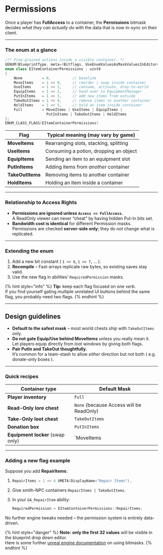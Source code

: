 # Permissions

Once a player has **FullAccess** to a container, the **Permissions** bitmask decides _what they can actually do_ with the data that is now in-sync on their client.

***

### The enum at a glance

```cpp
/** Fine-grained actions inside a visible container. */
UENUM(BlueprintType, meta=(Bitflags, UseEnumValuesAsMaskValuesInEditor="true"))
enum class EItemContainerPermissions : uint8
{
	None         = 0,          // baseline
	MoveItems    = 1 << 0,     // reorder / swap inside container
	UseItems     = 1 << 1,     // consume, activate, drop-to-world
	EquipItems   = 1 << 2,     // hand over to EquipmentManager
	PutInItems   = 1 << 3,     // add new items from outside
	TakeOutItems = 1 << 4,     // remove items to another container
	HoldItems    = 1 << 5,     // hold an item inside container
	Full         = MoveItems | UseItems | EquipItems |
	               PutInItems | TakeOutItems | HoldItems
};
ENUM_CLASS_FLAGS(EItemContainerPermissions)
```

| Flag             | Typical meaning (may vary by game)     |
| ---------------- | -------------------------------------- |
| **MoveItems**    | Rearranging slots, stacking, splitting |
| **UseItems**     | Consuming a potion, dropping an object |
| **EquipItems**   | Sending an item to an equipment slot   |
| **PutInItems**   | Adding items from _another_ container  |
| **TakeOutItems** | Removing items to another container    |
| **HoldItems**    | Holding an item inside a container     |

***

### Relationship to Access Rights

* **Permissions are ignored unless `Access == FullAccess`.**\
  A ReadOnly viewer can never “cheat” by having hidden Put-In bits set.
* **Bandwidth cost is identical** for different Permission masks.\
  Permissions are checked **server-side only**; they do _not_ change what is replicated.

***

### Extending the enum

1. Add a new bit constant ( `1 << 6`, `1 << 7`, … ).
2. **Recompile** – Fast-arrays replicate raw bytes, so existing saves stay valid.
3. Use the new flag in abilities’ `RequiredPermission` masks.

{% hint style="info" %}
**Tip:** keep each flag focused on one _verb_.\
If you find yourself gating multiple unrelated UI buttons behind the same flag, you probably need two flags.
{% endhint %}

***

## Design guidelines

* **Default to the safest mask** – most world chests ship with `TakeOutItems` only.
* **Do not gate Equip/Use behind MoveItems** unless you really mean it.\
  Let players equip directly from loot windows by giving both flags.
* **Pair PutIn and TakeOut thoughtfully.**\
  It’s common for a team-stash to allow _either_ direction but not both ( e.g. donate-only boxes ).

***

### Quick recipes

| Container type                   | Default Mask                             |
| -------------------------------- | ---------------------------------------- |
| **Player inventory**             | `Full`                                   |
| **Read-Only lore chest**         | `None` (because Access will be ReadOnly) |
| **Take-Only loot chest**         | `TakeOutItems`                           |
| **Donation box**                 | `PutInItems`                             |
| **Equipment locker** (swap only) | \`MoveItems                              |

***

### Adding a new flag example

Suppose you add **RepairItems**:

1. ```cpp
   RepairItems = 1 << 6 UMETA(DisplayName="Repair Items"),
   ```
2. Give smith-NPC containers `RepairItems | TakeOutItems`.
3.  In your `GA_RepairItem` ability:

    ```cpp
    RequiredPermission = EItemContainerPermissions::RepairItems;
    ```

No further engine tweaks needed – the permission system is entirely data-driven.

{% hint style="danger" %}
**Note:** **only the first 32 values** will be visible in the blueprint drop down editor.\
Here is some further [unreal engine documentation](https://dev.epicgames.com/documentation/en-us/unreal-engine/unreal-engine-uproperties#asbitmasks) on using bitmasks.&#x20;
{% endhint %}
